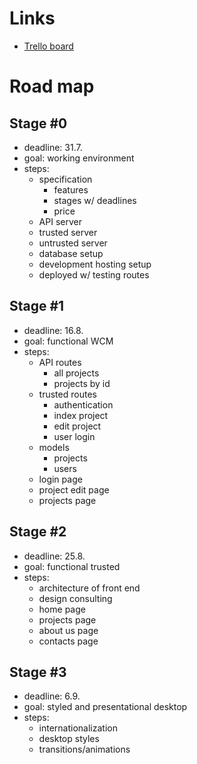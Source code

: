 # Links

- [Trello board](https://trello.com/b/uWB8wUgW)

# Road map

## Stage #0

- deadline: 31.7.
- goal: working environment
- steps:
  - specification
    - features
    - stages w/ deadlines
    - price
  - API server
  - trusted server
  - untrusted server
  - database setup
  - development hosting setup
  - deployed w/ testing routes


## Stage #1

- deadline: 16.8.
- goal: functional WCM
- steps:
  - API routes
    - all projects
    - projects by id
  - trusted routes
    - authentication
    - index project
    - edit project
    - user login
  - models
    - projects
    - users
  - login page
  - project edit page
  - projects page


## Stage #2

- deadline: 25.8.
- goal: functional trusted
- steps:
  - architecture of front end
  - design consulting
  - home page
  - projects page
  - about us page
  - contacts page

## Stage #3

- deadline: 6.9.
- goal: styled and presentational desktop
- steps:
  - internationalization
  - desktop styles
  - transitions/animations
